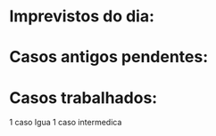 # Imprevistos do dia:



# Casos antigos pendentes:

# Casos trabalhados:

1 caso Igua
1 caso intermedica

